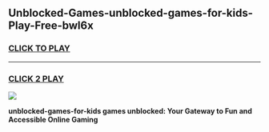 
## Unblocked-Games-unblocked-games-for-kids-Play-Free-bwl6x
<h3>
<a href="https://premium76.site?title=unblocked-games-for-kids&ref=17A">CLICK TO PLAY</a></h3>
<hr>

<h3>
<a href="https://premium76.site?title=unblocked-games-for-kids&ref=17A">CLICK 2 PLAY</a>
  
</h3>

<a href="https://premium76.site?title=unblocked-games-for-kids&ref=17A"><img src="https://clearcache.store/games.png"></a>


**unblocked-games-for-kids games unblocked: Your Gateway to Fun and Accessible Online Gaming**
